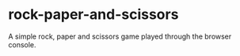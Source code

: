 # rock-paper-and-scissors
A simple rock, paper and scissors game played through the browser console.
